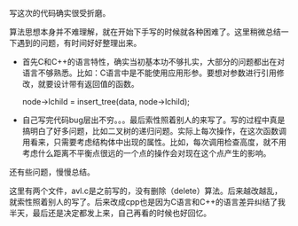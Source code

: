 写这次的代码确实很受折磨。

算法思想本身并不难理解，就在开始下手写的时候就各种困难了。这里稍微总结一下遇到的问题，有时间好好整理出来。

* 首先C和C++的语言特性，确实当初基本功不够扎实，大部分的问题都出在对语言不够熟悉。比如：C语言中是不能使用应用形参。要想对参数进行引用修改，就要设计带有返回值的函数。

	node->lchild = insert_tree(data, node->lchild);

* 自己写完代码bug层出不穷。。。最后索性照着别人的来写了。写的过程中真是搞明白了好多问题，比如二叉树的递归问题。实际上每次操作，在这次函数调用看来，只需要考虑结构体中出现的属性。比如，每次调用检查高度，就不用考虑什么距离不平衡点很远的一个点的操作会对现在这个点产生的影响。


还有些问题，慢慢总结。

这里有两个文件，avl.c是之前写的，没有删除（delete）算法。后来越改越乱，就索性照着别人的写了。后来改成cpp也是因为C语言和C++的语言差异纠结了我半天，最后还是决定都发上来，自己再看的时候也好回忆。